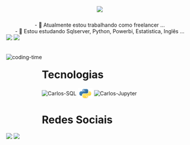 <h1 align="center">
<img src="https://readme-typing-svg.herokuapp.com/?font=Righteous&size=35&center=true&vCenter=true&width=500&height=70&duration=4000&lines=Olá!+👋;+Sejam+bem+vindos;" />
</h1>

<div  align="center" >
- 🔭 Atualmente estou trabalhando como freelancer ...
  <br>
- 🌱 Estou estudando Sqlserver, Python, Powerbi, Estatistica, Inglês ...
</div>

<div>
  
  <img  height="160em" src="https://github-readme-stats.vercel.app/api?username=Carloshpjr&show_icons=true&theme=radical&include_all_commits=true&count_private=true"/>
  <img  height="160em" src="https://github-readme-stats.vercel.app/api/top-langs/?username=Carloshpjr&layout=compact&langs_count=16&theme=radical"/>
</div>
<br>

<div style="display: inline_block"><br>
  <img align="left" height="180" alt="coding-time" src="https://media.discordapp.net/attachments/1178723555098251297/1203369330679742576/glare-data-analyst-infographics-and-statistics-1.gif?ex=65d0d805&is=65be6305&hm=3702b892ac5688ddc7604a2ca24812628be7b956e67ddb9e5aca9e89c0dda632&=">
  
  <h1 align="reigth">Tecnologias </h1>
  <img align="center" alt="Carlos-SQL" height="30" width="40"    src="https://cdn.jsdelivr.net/gh/devicons/devicon/icons/microsoftsqlserver/microsoftsqlserver-plain.svg" />
  <img align="center" alt="Carlos-Python" height="30" width="40" src="https://raw.githubusercontent.com/devicons/devicon/master/icons/python/python-original.svg">
  <img align="center" alt="Carlos-Jupyter" height="30" width="40" src="https://cdn.jsdelivr.net/gh/devicons/devicon/icons/jupyter/jupyter-original-wordmark.svg" />
 </div>
  
  ##
  
 <h1 align="reigth">Redes Sociais</h1>
<div> 
   <a href="https://www.instagram.com/jr_.carlos" target="_blank"><img src="https://img.shields.io/badge/-Instagram-%23E4405F?style=for-the-badge&logo=instagram&logoColor=white" target="_blank"></a>
   <a href="https://www.linkedin.com/in/carlos-henrique-0266481a1" target="_blank"><img src="https://img.shields.io/badge/-LinkedIn-%230077B5?style=for-the-badge&logo=linkedin&logoColor=white" target="_blank"></a> 
  
</div>
